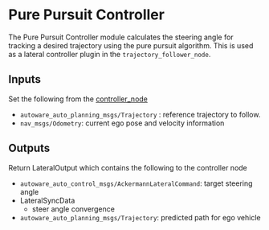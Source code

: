 # Pure Pursuit Controller

The Pure Pursuit Controller module calculates the steering angle for tracking a desired trajectory using the pure pursuit algorithm. This is used as a lateral controller plugin in the `trajectory_follower_node`.

## Inputs

Set the following from the [controller_node](../trajectory_follower_node/README.md)

- `autoware_auto_planning_msgs/Trajectory` : reference trajectory to follow.
- `nav_msgs/Odometry`: current ego pose and velocity information

## Outputs

Return LateralOutput which contains the following to the controller node

- `autoware_auto_control_msgs/AckermannLateralCommand`: target steering angle
- LateralSyncData
  - steer angle convergence
- `autoware_auto_planning_msgs/Trajectory`: predicted path for ego vehicle
